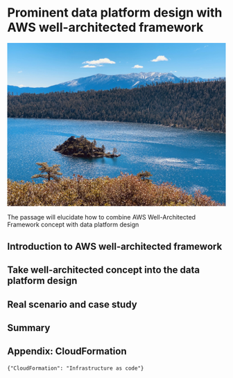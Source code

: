 
# Prominent data platform design with AWS well-architected framework
![data_lake.jpg](/img/data_lake.jpg)

The passage will elucidate how to combine AWS Well-Architected Framework concept with data platform design


## Introduction to AWS well-architected framework




## Take well-architected concept into the data platform design




## Real scenario and case study





## Summary





## Appendix: CloudFormation


    {"CloudFormation": "Infrastructure as code"}
